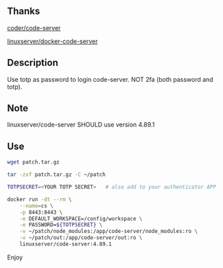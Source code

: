 ## Thanks
[coder/code-server](https://github.com/coder/code-server)

[linuxserver/docker-code-server](https://github.com/linuxserver/docker-code-server)

## Description
Use totp as password to login code-server. NOT 2fa (both password and totp).
## Note
linuxserver/code-server SHOULD use version 4.89.1
## Use
```sh
wget patch.tar.gz

tar -zxf patch.tar.gz -C ~/patch

TOTPSECRET=<YOUR TOTP SECRET>   # also add to your authenticator APP

docker run -dt --rm \
    --name=cs \
    -p 8443:8443 \
    -e DEFAULT_WORKSPACE=/config/workspace \
    -e PASSWORD=${TOTPSECRET} \
    -v ~/patch/node_modules:/app/code-server/node_modules:ro \
    -v ~/patch/out:/app/code-server/out:ro \
    linuxserver/code-server:4.89.1
```

Enjoy
